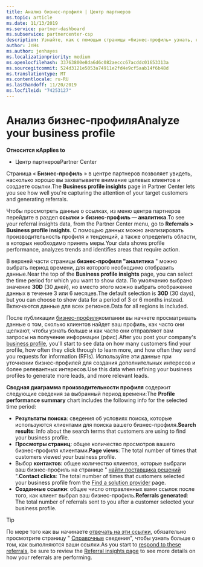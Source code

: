 ```yaml
---
title: Анализ бизнес-профиля | Центр партнеров
ms.topic: article
ms.date: 11/13/2019
ms.service: partner-dashboard
ms.subservice: partnercenter-csp
description: Узнайте, как с помощью страницы «бизнес-профиль» узнать, насколько хорошо вы захватываете внимание целевых клиентов и создаете ссылки.
author: JnHs
ms.author: jenhayes
ms.localizationpriority: medium
ms.openlocfilehash: 33763800e8da6d6c082aeccc67acddc01653313a
ms.sourcegitcommit: 524d3121e5053a74911e2fd4e9cf5aab14f6b48d
ms.translationtype: MT
ms.contentlocale: ru-RU
ms.lasthandoff: 11/20/2019
ms.locfileid: "74253127"
---
```

# <a name="analyze-your-business-profile"></a><span data-ttu-id="ed038-103">Анализ бизнес-профиля</span><span class="sxs-lookup"><span data-stu-id="ed038-103">Analyze your business profile</span></span>
<!-- 
https://go.microsoft.com/fwlink/?linkid=849120
-->

<span data-ttu-id="ed038-104">**Относится к**</span><span class="sxs-lookup"><span data-stu-id="ed038-104">**Applies to**</span></span>

- <span data-ttu-id="ed038-105">Центр партнеров</span><span class="sxs-lookup"><span data-stu-id="ed038-105">Partner Center</span></span>

<span data-ttu-id="ed038-106">Страница « **Бизнес-профиль** » в центре партнеров позволяет увидеть, насколько хорошо вы захватываете внимание целевых клиентов и создаете ссылки.</span><span class="sxs-lookup"><span data-stu-id="ed038-106">The **Business profile insights** page in Partner Center lets you see how well you're capturing the attention of your target customers and generating referrals.</span></span>

<span data-ttu-id="ed038-107">Чтобы просмотреть данные о ссылках, из меню центра партнеров перейдите в раздел **ссылки > бизнес-профиль — аналитика**.</span><span class="sxs-lookup"><span data-stu-id="ed038-107">To see your referral insights data, from the Partner Center menu, go to **Referrals > Business profile insights**.</span></span> <span data-ttu-id="ed038-108">С помощью данных можно анализировать производительность профиля и тенденций, а также определить области, в которых необходимо принять меры.</span><span class="sxs-lookup"><span data-stu-id="ed038-108">Your data shows profile performance, analyzes trends and identifies areas that require action.</span></span>

<span data-ttu-id="ed038-109">В верхней части страницы **бизнес-профиля "аналитика** " можно выбрать период времени, для которого необходимо отобразить данные.</span><span class="sxs-lookup"><span data-stu-id="ed038-109">Near the top of the **Business profile insights** page, you can select the time period for which you want to show data.</span></span> <span data-ttu-id="ed038-110">По умолчанию выбрано значение **30D** (30 дней), но вместо этого можно выбрать отображение данных в течение 3 или 6 месяцев.</span><span class="sxs-lookup"><span data-stu-id="ed038-110">The default selection is **30D** (30 days), but you can choose to show data for a period of 3 or 6 months instead.</span></span> <span data-ttu-id="ed038-111">Включаются данные для всех регионов.</span><span class="sxs-lookup"><span data-stu-id="ed038-111">Data for all regions is included.</span></span>

<span data-ttu-id="ed038-112">После публикации [бизнес-профиля](create-a-marketing-profile.md)компании вы начнете просматривать данные о том, сколько клиентов найдет ваш профиль, как часто они щелкают, чтобы узнать больше и как часто они отправляют вам запросы на получение информации (рфис).</span><span class="sxs-lookup"><span data-stu-id="ed038-112">After you post your company's [business profile](create-a-marketing-profile.md), you'll start to see data on how many customers find your profile, how often they click through to learn more, and how often they send you requests for information (RFIs).</span></span> <span data-ttu-id="ed038-113">Используйте эти данные при уточнении бизнес-профилей для создания дополнительных интересов и более релевантных интересов.</span><span class="sxs-lookup"><span data-stu-id="ed038-113">Use this data when refining your business profiles to generate more leads, and more relevant leads.</span></span>

<span data-ttu-id="ed038-114">**Сводная диаграмма производительности профиля** содержит следующие сведения за выбранный период времени:</span><span class="sxs-lookup"><span data-stu-id="ed038-114">The **Profile performance summary** chart includes the following info for the selected time period:</span></span>

- <span data-ttu-id="ed038-115">**Результаты поиска**: сведения об условиях поиска, которые используются клиентами для поиска вашего бизнес-профиля.</span><span class="sxs-lookup"><span data-stu-id="ed038-115">**Search results**: Info about the search terms that customers are using to find your business profile.</span></span>
- <span data-ttu-id="ed038-116">**Просмотры страниц**: общее количество просмотров вашего бизнес-профиля клиентами.</span><span class="sxs-lookup"><span data-stu-id="ed038-116">**Page views**: The total number of times that customers viewed your business profile.</span></span>
- <span data-ttu-id="ed038-117">Выбор **контактов**: общее количество клиентов, которые выбрали ваш бизнес-профиль на странице " [найти поставщика решений](https://www.microsoft.com/solution-providers/home) ".</span><span class="sxs-lookup"><span data-stu-id="ed038-117">**Contact clicks**: The total number of times that customers selected your business profile from the [Find a solution provider](https://www.microsoft.com/solution-providers/home) page.</span></span>
- <span data-ttu-id="ed038-118">**Созданные ссылки**: общее число отправленных вами ссылок после того, как клиент выбрал ваш бизнес-профиль.</span><span class="sxs-lookup"><span data-stu-id="ed038-118">**Referrals generated**: The total number of referrals sent to you after a customer selected your business profile.</span></span>

> [!TIP]
> <span data-ttu-id="ed038-119">По мере того как вы начинаете [отвечать на эти ссылки](responding-to-referrals.md), обязательно просмотрите страницу " [Справочные](referral-insights.md) сведения", чтобы узнать больше о том, как выполняются ваши ссылки.</span><span class="sxs-lookup"><span data-stu-id="ed038-119">As you start to [respond to these referrals](responding-to-referrals.md), be sure to review the [Referral insights page](referral-insights.md) to see more details on how your referrals are performing.</span></span>
